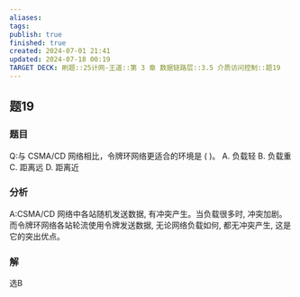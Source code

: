 ```yaml
---
aliases: 
tags: 
publish: true
finished: true
created: 2024-07-01 21:41
updated: 2024-07-18 00:19
TARGET DECK: 刷题::25计网-王道::第 3 章 数据链路层::3.5 介质访问控制::题19
---
```


## 题19
### 题目
Q:与 CSMA/CD 网络相比，令牌环网络更适合的环境是 ( )。
A. 负载轻 B. 负载重 C. 距离远 D. 距离近
### 分析
A:CSMA/CD 网络中各站随机发送数据, 有冲突产生。当负载很多时, 冲突加剧。而令牌环网络各站轮流使用令牌发送数据, 无论网络负载如何, 都无冲突产生, 这是它的突出优点。
### 解
选B
